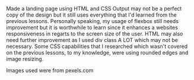 Made a landing page using HTML and CSS
Output may not be a perfect copy of the design but it still uses everything that I'd learned from the previous lessons.
Personally speaking, my usage of flexbox still needs improvement but it is worthwhile to learn since it enhances a websites responsiveness in regarts to the screen size of the user.
HTML may also need further improvement as I used div class A LOT which may not be necessary.
Some CSS capabilities that I researched which wasn't covered on the previous lessons, to my knowledge, were using rounded edges and image resizing.

Images used were from pexels.com
